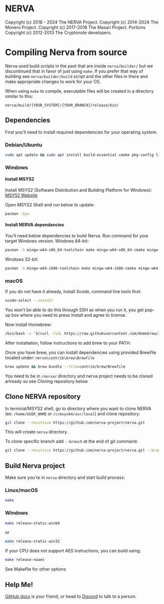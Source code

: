# NERVA

Copyright (c) 2018 - 2024 The NERVA Project. Copyright (c) 2014-2024 The Monero Project. Copyright (c) 2017-2018 The Masari Project. Portions Copyright (c) 2012-2013 The Cryptonote developers.


# Compiling Nerva from source 
Nerva used build scripts in the past that are inside `nerva/builder/` but we discontinued that in favor of just using `make`. If you prefer that way of building see `nerva/builder/build` script and the other files in there and make appropriate changes to work for your OS.

When using `make` to compile, executable files will be created in a directory similar to this:

`nerva/build/[YOUR_SYSTEM]/[YOUR_BRANCH]/release/bin/`


## Dependencies
First you'll need to install required dependencies for your operating system.

### Debian/Ubuntu
```bash
sudo apt update && sudo apt install build-essential cmake pkg-config libboost-all-dev libssl-dev libzmq3-dev libpgm-dev libunbound-dev libsodium-dev git
```

### Windows

#### Install MSYS2 
Install MSYS2 (Software Distribution and Building Platform for Windows): 
[MSYS2 Website][msys2-link]

Open MSYS2 Shell and run below to update: 
```bash
pacman -Syu
```

#### Install NERVA dependancies 
You'll need below dependencies to build Nerva.  Run command for your target Windows version. 
Windows 64-bit:
```bash
pacman -S mingw-w64-x86_64-toolchain make mingw-w64-x86_64-cmake mingw-w64-x86_64-boost mingw-w64-x86_64-openssl mingw-w64-x86_64-zeromq mingw-w64-x86_64-libsodium mingw-w64-x86_64-hidapi mingw-w64-x86_64-unbound git
```

Windows 32-bit: 
```bash
pacman -S mingw-w64-i686-toolchain make mingw-w64-i686-cmake mingw-w64-i686-boost mingw-w64-i686-openssl mingw-w64-i686-zeromq mingw-w64-i686-libsodium mingw-w64-i686-hidapi mingw-w64-i686-unbound git
```

### macOS
If you do not have it already, install Xcode, command line tools first: 
```bash
xcode-select --install
```
You won't be able to do this through SSH as when you run it, you get pop-up box where you need to press Install and agree to license. 

Now install Homebrew: 
```bash
/bin/bash -c "$(curl -fsSL https://raw.githubusercontent.com/Homebrew/install/master/install.sh)"
```
After installation, follow instructions to add brew to your PATH.

Once you have brew, you can install dependencies using provided Brewfile located under: 
`nerva\contrib\brew\Brewfile` 

```bash
brew update && brew bundle --file=contrib/brew/Brewfile
```
You need to be in `/nerva/` directory and nerva project needs to be cloned arlready so see Cloning repository below


## Clone NERVA repository

In terminal/MSYS2 shell, go to directory where you want to clone NERVA (ex: `/home/USER_NAME` or `/c/msys64/usr/local`) and clone repository:
```bash
git clone --recursive https://github.com/nerva-project/nerva.git
```
This will create `nerva` directory. 

To clone specific branch add `--branch` at the end of git command: 
```bash
git clone --recursive https://github.com/nerva-project/nerva.git --branch your-branch-name
```


## Build Nerva project
Make sure you're in `nerva` directory and start build process: 

### Linux/macOS
```bash
make
```

### Windows 
```bash
make release-static-win64
```
or
```bash
make release-static-win32
```

If your CPU does not support AES instructions, you can build using:
```bash
make release-noaes
```

See Makefile for other options


## Help Me! 

[GitHub docs][nerva-docs-link] is your friend, or head to [Discord][nerva-discord-link] to talk to a person. 



<!-- Reference links -->
[nerva-discord-link]: https://discord.gg/jsdbEns
[nerva-docs-link]: https://docs.nerva.one
[msys2-link]: https://www.msys2.org
